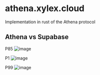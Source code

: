 # athena.xylex.cloud
Implementation in rust of the Athena protocol

## Athena vs Supabase
P85
![image](https://github.com/user-attachments/assets/23cf9128-f715-485d-bbe1-0e807edf3545)

P1
![image](https://github.com/user-attachments/assets/7c9aa947-1109-4422-821d-a2ffc9e04d77)

P99
![image](https://github.com/user-attachments/assets/c32edbc0-6e16-4de1-9df6-ea4a282b812d)
